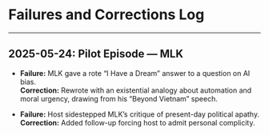 # Failures and Corrections Log

---

## 2025-05-24: Pilot Episode — MLK

- **Failure:** MLK gave a rote “I Have a Dream” answer to a question on AI bias.  
  **Correction:** Rewrote with an existential analogy about automation and moral urgency, drawing from his “Beyond Vietnam” speech.

- **Failure:** Host sidestepped MLK’s critique of present-day political apathy.  
  **Correction:** Added follow-up forcing host to admit personal complicity.
